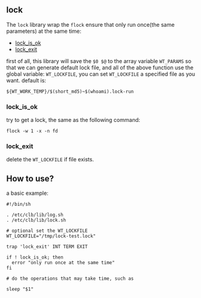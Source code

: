 ## lock

The `lock` library wrap the `flock` ensure that only run once(the same parameters) at the same time:

* [lock_is_ok](#lock_is_ok)
* [lock_exit](#lock_exit)

first of all, this library will save the `$0 $@` to the array variable `WT_PARAMS` so that we can generate default lock file, and all of the above function use the global variable: `WT_LOCKFILE`, you can set `WT_LOCKFILE` a specified file as you want. default is:
```
${WT_WORK_TEMP}/$(short_md5)~$(whoami).lock-run
```

### lock_is_ok

try to get a lock, the same as the following command:
```
flock -w 1 -x -n fd
```

### lock_exit

delete the `WT_LOCKFILE` if file exists.

## How to use?

a basic example:
```
#!/bin/sh

. /etc/clb/lib/log.sh
. /etc/clb/lib/lock.sh

# optional set the WT_LOCKFILE
WT_LOCKFILE="/tmp/lock-test.lock" 

trap 'lock_exit' INT TERM EXIT

if ! lock_is_ok; then
  error "only run once at the same time"
fi

# do the operations that may take time, such as

sleep "$1"
```
